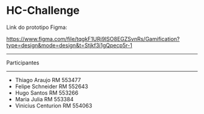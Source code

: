 # HC-Challenge

Link do prototipo Figma:  


https://www.figma.com/file/tqgkF1URj9ISO8EGZSvnRs/Gamification?type=design&mode=design&t=Stjkf3i1gQpecp5r-1
<hr>
Participantes 

<hr>

- Thiago Araujo RM 553477
- Felipe Schneider RM 552643
- Hugo Santos RM 553266
- Maria Julia RM 553384
- Vinicius Centurion RM 554063
